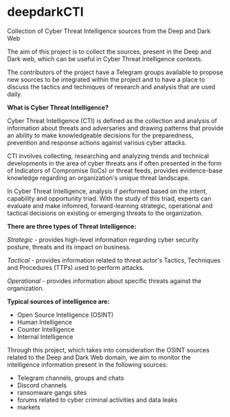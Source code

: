 # deepdarkCTI
Collection of Cyber Threat Intelligence sources from the Deep and Dark Web

The aim of this project is to collect the sources, present in the Deep and Dark web, which can be useful in Cyber Threat Intelligence contexts.

The contributors of the project have a Telegram groups available to propose new sources to be integrated within the project and to have a place to discuss the tactics and techniques of research and analysis that are used daily.

**What is Cyber Threat Intelligence?**

Cyber Threat Intelligence (CTI) is defined as the collection and analysis of information about threats and adversaries and drawing patterns that provide an ability to make knowledgeable decisions for the preparedness, prevention and response actions against various cyber attacks.

CTI involves collecting, researching and analyzing trends and technical developments in the area of cyber threats ans if often presented in the form of Indicators of Compromise (IoCs) or threat feeds, provides evidence-base knowledge regarding an organization's unique threat landscape.

In Cyber Threat Intelligence, analysis if performed based on the intent, capability and opportunity triad. With the study of this triad, experts can evaluate and make infomred, forward-learning strategic, operational and tactical decisions on existing or emerging threats to the organization.

**There are three types of Threat Intelligence:**

_Strategic_ - provides high-level information regarding cyber security posture, threats and its impact on business.

_Tactical_ - provides information related to threat actor's Tactics, Techniques and Procedures (TTPs) used to perform attacks.

_Operational_ - provides information about specific threats against the organization.

**Typical sources of intelligence are:**

- Open Source Intelligence (OSINT)
- Human Intelligence
- Counter Intelligence
- Internal Intelligence

Through this project, which takes into consideration the OSINT sources related to the Deep and Dark Web domain, we aim to monitor the intelligence information present in the following sources:

- Telegram channels, groups and chats
- Discord channels
- ransomware gangs sites
- forums related to cyber criminal activities and data leaks
- markets
